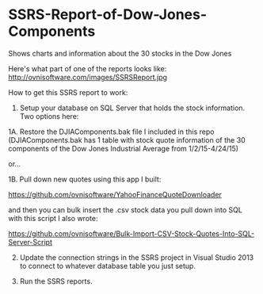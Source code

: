 # SSRS-Report-of-Dow-Jones-Components
Shows charts and information about the 30 stocks in the Dow Jones

Here's what part of one of the reports looks like:
http://ovnisoftware.com/images/SSRSReport.jpg

How to get this SSRS report to work:

1. Setup your database on SQL Server that holds the stock information.  Two options here:

 1A. Restore the DJIAComponents.bak file I included in this repo (DJIAComponents.bak has 1 table with stock quote information of the 30 components of the Dow Jones Industrial Average from 1/2/15-4/24/15)

 or...

 1B. Pull down new quotes using this app I built:

 https://github.com/ovnisoftware/YahooFinanceQuoteDownloader

 and then you can bulk insert the .csv stock data you pull down into SQL with this script I also wrote:

 https://github.com/ovnisoftware/Bulk-Import-CSV-Stock-Quotes-Into-SQL-Server-Script

2. Update the connection strings in the SSRS project in Visual Studio 2013 to connect to whatever database table you just setup.

3. Run the SSRS reports.
